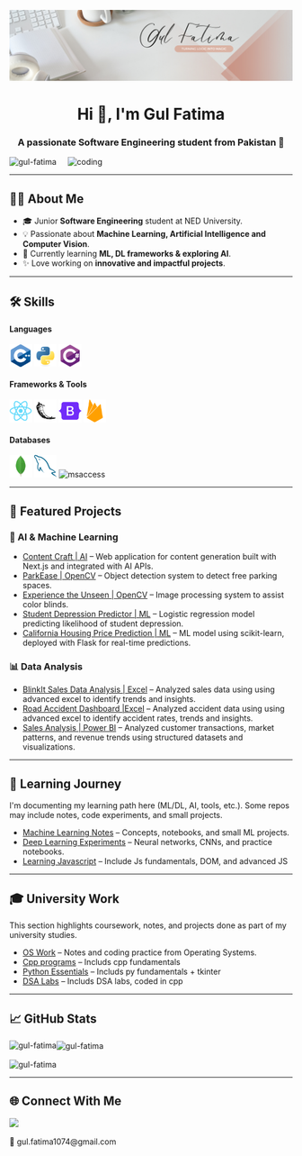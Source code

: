 ![logo](https://github.com/Gul-Fatima/Gul-Fatima/blob/main/1.png)

<h1 align="center">Hi 👋, I'm Gul Fatima</h1>
<h3 align="center">A passionate Software Engineering student from Pakistan 🚀</h3>

<img align="right" alt="coding" width="400"
    src="https://i.pinimg.com/564x/ca/92/b2/ca92b26b04cb80893062a181a3e9f8aa.jpg">

<p align="left">
    <img src="https://komarev.com/ghpvc/?username=gul-fatima&label=Profile%20views&color=0e75b6&style=flat"
        alt="gul-fatima" />
</p>

---

<!-- About Me -->

<h2>👩‍💻 About Me</h2>
<ul>
    <li>🎓 Junior <b>Software Engineering</b> student at NED University.</li>
    <li>💡 Passionate about <b>Machine Learning, Artificial Intelligence and Computer Vision</b>.</li>
    <li>🌱 Currently learning <b>ML, DL frameworks & exploring AI</b>.</li>
    <li>✨ Love working on <b>innovative and impactful projects</b>.</li>
</ul>

---

<!-- Skills -->

<h2>🛠️ Skills</h2>

<h4>Languages</h4>
<p>
    <img src="https://raw.githubusercontent.com/devicons/devicon/master/icons/cplusplus/cplusplus-original.svg"
        alt="cplusplus" width="40" height="40" />
    <img src="https://raw.githubusercontent.com/devicons/devicon/master/icons/python/python-original.svg" alt="python"
        width="40" height="40" />
    <img src="https://raw.githubusercontent.com/devicons/devicon/master/icons/csharp/csharp-original.svg" alt="csharp"
        width="40" height="40" />
</p>

<h4>Frameworks & Tools</h4>
<p>
    <img src="https://raw.githubusercontent.com/devicons/devicon/master/icons/react/react-original.svg" alt="react"
        width="40" height="40" />
    <img src="https://raw.githubusercontent.com/devicons/devicon/master/icons/flask/flask-original.svg" alt="flask"
        width="40" height="40" />
    <img src="https://raw.githubusercontent.com/devicons/devicon/master/icons/bootstrap/bootstrap-plain.svg"
        alt="bootstrap" width="40" height="40" />
    <img src="https://raw.githubusercontent.com/devicons/devicon/master/icons/firebase/firebase-plain.svg"
        alt="firebase" width="40" height="40" />
</p>

<h4>Databases</h4>
<p>
    <img src="https://raw.githubusercontent.com/devicons/devicon/master/icons/mongodb/mongodb-original.svg"
        alt="mongodb" width="40" height="40" />
    <img src="https://raw.githubusercontent.com/devicons/devicon/master/icons/mysql/mysql-original.svg" alt="sql"
        width="40" height="40" />
    <img src="https://cdn.worldvectorlogo.com/logos/microsoft-access-2013.svg" alt="msaccess" width="40" height="40" />

</p>

---

<!-- Featured Projects -->

<h2>📂 Featured Projects</h2>

<h3>🤖 AI & Machine Learning</h3>
<ul>
    <li><a href="https://github.com/Gul-Fatima/ContentCraft">Content Craft | AI</a> –  Web application for content generation built with Next.js and integrated with AI APIs.</li>
    <li><a href="https://github.com/Gul-Fatima/ParkEase">ParkEase | OpenCV</a> – Object detection system to detect free parking spaces.</li>
    <li><a href="https://github.com/Gul-Fatima/Experience-the-Unseen">Experience the Unseen | OpenCV</a> – Image processing system to assist color blinds.</li>
    <li><a href="https://github.com/Gul-Fatima/Student_Depression_Predictor">Student Depression Predictor | ML</a> – Logistic regression model predicting likelihood of student
        depression.</li>
    <li><a href="https://github.com/Gul-Fatima/California_House_Pricing">California Housing Price Prediction | ML</a> – ML model using scikit-learn, deployed with Flask for
        real-time predictions.</li>
</ul>

<h3>📊 Data Analysis</h3>
<ul>
    <li><a href="https://github.com/Gul-Fatima/BlinkItSalesDataAnalysis">BlinkIt Sales Data Analysis | Excel</a> – Analyzed sales data using using advanced excel to identify trends and insights.</li>
    <li><a href="https://github.com/Gul-Fatima/Road_Accident_Dashboard">Road Accident Dashboard |Excel</a> – Analyzed accident data using using advanced excel to identify accident rates, trends and insights.</li>
    <li><a href="https://github.com/Gul-Fatima/Sales-Analysis">Sales Analysis | Power BI</a> – Analyzed customer transactions, market patterns, and revenue trends using structured datasets and visualizations.</li>

</ul>


---

<!-- Learning Section -->

<h2>📘 Learning Journey</h2>
<p>I'm documenting my learning path here (ML/DL, AI, tools, etc.). Some repos may include notes, code experiments, and
    small projects.</p>

<ul>
    <li><a href="https://github.com/Gul-Fatima/Machine-Learning">Machine Learning Notes</a> – Concepts, notebooks, and small ML projects.</li>
    <li><a href="https://github.com/Gul-Fatima/Deep-Learning">Deep Learning Experiments</a> – Neural networks, CNNs, and practice notebooks.</li>
    <li><a href="https://github.com/Gul-Fatima/Learning-Javascript">Learning Javascript</a> – Include Js fundamentals, DOM, and advanced JS </li>
</ul>

---

<!-- University Work -->

<h2>🎓 University Work</h2>
<p>This section highlights coursework, notes, and projects done as part of my university studies.</p>

<ul>
    <li><a href="https://github.com/Gul-Fatima/Operating-System_SE-303">OS Work</a> – Notes and coding practice from Operating Systems.</li>
    <li><a href="https://github.com/Gul-Fatima/Cpp-programs">Cpp programs</a> – Includs cpp fundamentals</li>
    <li><a href="https://github.com/Gul-Fatima/Python-Essentials">Python Essentials</a> – Includs py fundamentals + tkinter</li>
    <li><a href="https://github.com/Gul-Fatima/DSA-Labs">DSA Labs</a> – Includs DSA labs, coded in cpp</li>


</ul>

---

<!-- GitHub Stats -->

<h2>📈 GitHub Stats</h2>
<p>
    <img align="left"
        src="https://github-readme-stats.vercel.app/api/top-langs?username=gul-fatima&show_icons=true&locale=en&layout=compact"
        alt="gul-fatima" />
</p>
<p>
    <img align="center" src="https://github-readme-stats.vercel.app/api?username=gul-fatima&show_icons=true&locale=en"
        alt="gul-fatima" />
</p>
<p>
    <img align="center" src="https://github-readme-streak-stats.herokuapp.com/?user=gul-fatima&" alt="gul-fatima" />
</p>

---

<!-- Connect -->

<h2>🌐 Connect With Me</h2>
<p>
    <a href="https://www.linkedin.com/in/gul-fatima-9235b12b4/"><img
            src="https://img.shields.io/badge/-LinkedIn-0077B5?style=flat&logo=linkedin" /></a>
</p>
<p>📧 gul.fatima1074@gmail.com</p>

